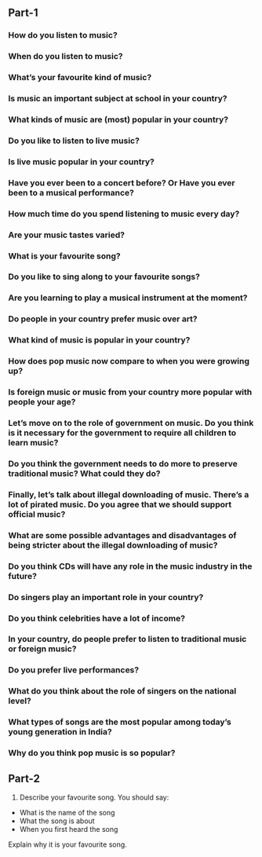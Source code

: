 ## Part-1

### How do you listen to music?

### When do you listen to music?

### What’s your favourite kind of music?

### Is music an important subject at school in your country?

### What kinds of music are (most) popular in your country?

### Do you like to listen to live music?

### Is live music popular in your country?

### Have you ever been to a concert before? Or Have you ever been to a musical performance?

### How much time do you spend listening to music every day?

### Are your music tastes varied?

### What is your favourite song?

### Do you like to sing along to your favourite songs?

### Are you learning to play a musical instrument at the moment?

### Do people in your country prefer music over art?

### What kind of music is popular in your country?

### How does pop music now compare to when you were growing up?

### Is foreign music or music from your country more popular with people your age?

### Let’s move on to the role of government on music. Do you think is it necessary for the government to require all children to learn music?

### Do you think the government needs to do more to preserve traditional music? What could they do?

### Finally, let’s talk about illegal downloading of music. There’s a lot of pirated music. Do you agree that we should support official music?

### What are some possible advantages and disadvantages of being stricter about the illegal downloading of music?

### Do you think CDs will have any role in the music industry in the future?

### Do singers play an important role in your country?

### Do you think celebrities have a lot of income?

### In your country, do people prefer to listen to traditional music or foreign music?

### Do you prefer live performances?

### What do you think about the role of singers on the national level?

### What types of songs are the most popular among today’s young generation in India?

### Why do you think pop music is so popular?

## Part-2

1. Describe your favourite song. You should say:

- What is the name of the song
- What the song is about 
- When you first heard the song

Explain why it is your favourite song.
